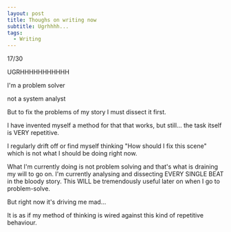 ```yaml
---
layout: post
title: Thoughs on writing now
subtitle: Ugrhhhh...
tags:
  - Writing
---
```

17/30

UGRHHHHHHHHHHH

I'm a problem solver

not a system analyst


But to fix the problems of my story I must dissect it first.

I have invented myself a method for that that works, but still... the task itself is VERY repetitive.

I regularly drift off or find myself thinking "How should I fix this scene" which is not what I should be doing right now.

What I'm currently doing is not problem solving and that's what is draining my will to go on. I'm currently analysing and dissecting EVERY SINGLE BEAT in the bloody story. This WILL be tremendously useful later on when I go to problem-solve.

But right now it's driving me mad...

It is as if my method of thinking is wired against this kind of repetitive behaviour.
